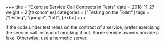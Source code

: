 +++
title = "Exercise Service Call Contracts in Tests"
date = 2018-11-27
weight = 2
[taxonomies]
categories = ["Testing on the Toilet"]
tags = ["testing", "google", "tott"]
[extra]
+++

If the code under test relies on the contract of a service, prefer exercising the service call
instead of mocking it out. Some service owners provide a fake. Otherwise, use a hermetic server.